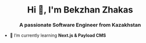 <h1 align="center">Hi 👋, I'm Bekzhan Zhakas</h1>
<h3 align="center">A passionate Software Engineer from Kazakhstan</h3>

- 🐘 I’m currently learning **Next.js & Payload CMS**


